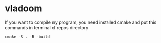 # vladoom

If you want to compile my program, you need installed cmake and put this commands in terminal of repos directory

```
cmake -S . -B -build

```